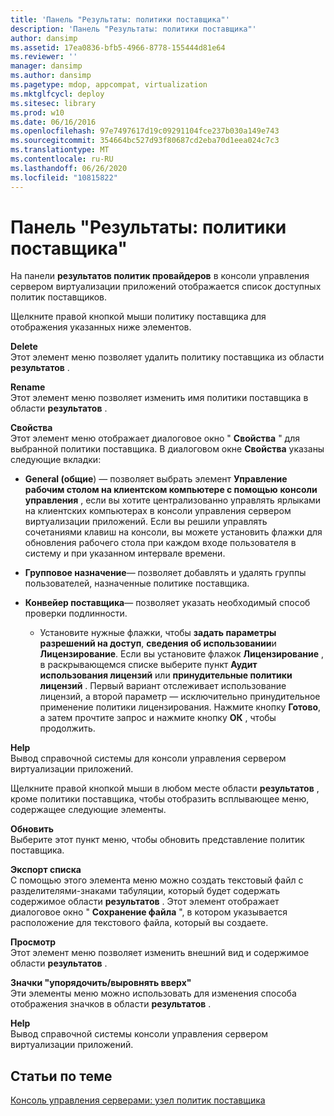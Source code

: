 ```yaml
---
title: 'Панель "Результаты: политики поставщика"'
description: 'Панель "Результаты: политики поставщика"'
author: dansimp
ms.assetid: 17ea0836-bfb5-4966-8778-155444d81e64
ms.reviewer: ''
manager: dansimp
ms.author: dansimp
ms.pagetype: mdop, appcompat, virtualization
ms.mktglfcycl: deploy
ms.sitesec: library
ms.prod: w10
ms.date: 06/16/2016
ms.openlocfilehash: 97e7497617d19c09291104fce237b030a149e743
ms.sourcegitcommit: 354664bc527d93f80687cd2eba70d1eea024c7c3
ms.translationtype: MT
ms.contentlocale: ru-RU
ms.lasthandoff: 06/26/2020
ms.locfileid: "10815822"
---
```

# Панель "Результаты: политики поставщика"


На панели **результатов политик провайдеров** в консоли управления сервером виртуализации приложений отображается список доступных политик поставщиков.

Щелкните правой кнопкой мыши политику поставщика для отображения указанных ниже элементов.

<a href="" id="delete"></a>**Delete**  
Этот элемент меню позволяет удалить политику поставщика из области **результатов** .

<a href="" id="rename"></a>**Rename**  
Этот элемент меню позволяет изменить имя политики поставщика в области **результатов** .

<a href="" id="properties"></a>**Свойства**  
Этот элемент меню отображает диалоговое окно " **Свойства** " для выбранной политики поставщика. В диалоговом окне **Свойства** указаны следующие вкладки:

-   **General (общие**) — позволяет выбрать элемент **Управление рабочим столом на клиентском компьютере с помощью** **консоли управления** , если вы хотите централизованно управлять ярлыками на клиентских компьютерах в консоли управления сервером виртуализации приложений. Если вы решили управлять сочетаниями клавиш на консоли, вы можете установить флажки для обновления рабочего стола при каждом входе пользователя в систему и при указанном интервале времени.

-   **Групповое назначение**— позволяет добавлять и удалять группы пользователей, назначенные политике поставщика.

-   **Конвейер поставщика**— позволяет указать необходимый способ проверки подлинности.

    -   Установите нужные флажки, чтобы **задать параметры разрешений на доступ**, **сведения об использовании**и **Лицензирование**. Если вы установите флажок **Лицензирование** , в раскрывающемся списке выберите пункт **Аудит использования лицензий** или **принудительные политики лицензий** . Первый вариант отслеживает использование лицензий, а второй параметр — исключительно принудительное применение политики лицензирования. Нажмите кнопку **Готово**, а затем прочтите запрос и нажмите кнопку **ОК** , чтобы продолжить.

<a href="" id="help"></a>**Help**  
Вывод справочной системы для консоли управления сервером виртуализации приложений.

Щелкните правой кнопкой мыши в любом месте области **результатов** , кроме политики поставщика, чтобы отобразить всплывающее меню, содержащее следующие элементы.

<a href="" id="refresh"></a>**Обновить**  
Выберите этот пункт меню, чтобы обновить представление политик поставщика.

<a href="" id="export-list"></a>**Экспорт списка**  
С помощью этого элемента меню можно создать текстовый файл с разделителями-знаками табуляции, который будет содержать содержимое области **результатов** . Этот элемент отображает диалоговое окно " **Сохранение файла** ", в котором указывается расположение для текстового файла, который вы создаете.

<a href="" id="view"></a>**Просмотр**  
Этот элемент меню позволяет изменить внешний вид и содержимое области **результатов** .

<a href="" id="arrange-line-up-icons"></a>**Значки "упорядочить/выровнять вверх"**  
Эти элементы меню можно использовать для изменения способа отображения значков в области **результатов** .

<a href="" id="help"></a>**Help**  
Вывод справочной системы консоли управления сервером виртуализации приложений.

## Статьи по теме


[Консоль управления серверами: узел политик поставщика](server-management-console-provider-policies-node.md)

 

 





